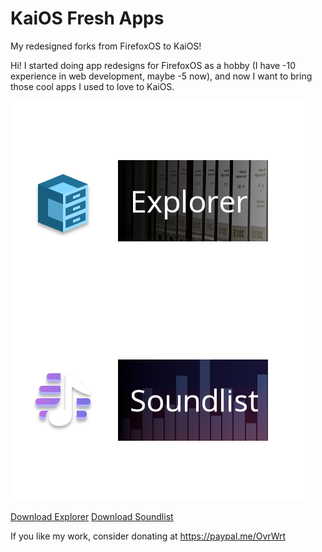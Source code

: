 # KaiOS Fresh Apps
My redesigned forks from FirefoxOS to KaiOS!

Hi! I started doing app redesigns for FirefoxOS as a hobby (I have -10 experience in web development, maybe -5 now), and now I want to bring those cool apps I used to love to KaiOS.

![Fresh Apps](https://raw.githubusercontent.com/FabianOvrWrt/kaios-freshapps/master/Fresh%20Apps.png)

[Download Explorer](https://github.com/FabianOvrWrt/kaios-freshapps/raw/master/Explorer.zip)
[Download Soundlist](https://github.com/FabianOvrWrt/kaios-freshapps/raw/master/Soundlist.zip)

If you like my work, consider donating at https://paypal.me/OvrWrt
